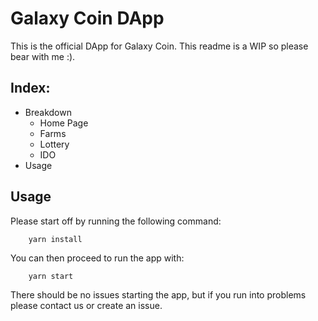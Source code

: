 # Galaxy Coin DApp

This is the official DApp for Galaxy Coin. This readme is a WIP so please bear with me :).

## Index:
* Breakdown
  * Home Page
  * Farms
  * Lottery
  * IDO
* Usage


## Usage

Please start off by running the following command:

```
    yarn install
```

You can then proceed to run the app with:

```
    yarn start
```

There should be no issues starting the app, but if you run into problems please contact us or create an issue.
